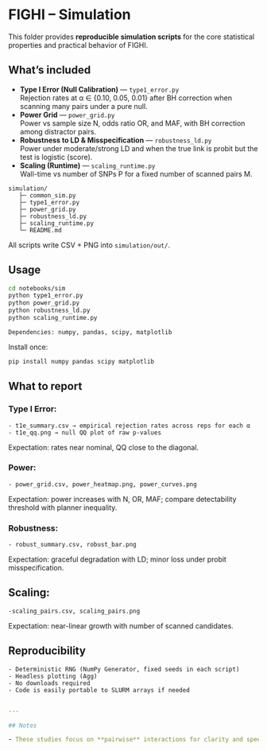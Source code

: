 # FIGHI – Simulation 

This folder provides **reproducible simulation scripts** for the core statistical properties and practical behavior of FIGHI.


## What’s included

- **Type I Error (Null Calibration)** — `type1_error.py`  
  Rejection rates at α ∈ {0.10, 0.05, 0.01} after BH correction when scanning many pairs under a pure null.
- **Power Grid** — `power_grid.py`  
  Power vs sample size N, odds ratio OR, and MAF, with BH correction among distractor pairs.
- **Robustness to LD & Misspecification** — `robustness_ld.py`  
  Power under moderate/strong LD and when the true link is probit but the test is logistic (score).
- **Scaling (Runtime)** — `scaling_runtime.py`  
  Wall-time vs number of SNPs P for a fixed number of scanned pairs M.

```text
simulation/
   ├─ common_sim.py
   ├─ type1_error.py
   ├─ power_grid.py
   ├─ robustness_ld.py
   ├─ scaling_runtime.py
   └─ README.md
```

All scripts write CSV + PNG into `simulation/out/`.

## Usage

```bash
cd notebooks/sim
python type1_error.py
python power_grid.py
python robustness_ld.py
python scaling_runtime.py
```
```text
Dependencies: numpy, pandas, scipy, matplotlib
```

Install once:

```bash
pip install numpy pandas scipy matplotlib
```


## What to report

### Type I Error:
```text
- t1e_summary.csv → empirical rejection rates across reps for each α
- t1e_qq.png → null QQ plot of raw p-values
```
Expectation: rates near nominal, QQ close to the diagonal.


### Power:

```text
- power_grid.csv, power_heatmap.png, power_curves.png
```
Expectation: power increases with N, OR, MAF; compare detectability threshold with planner inequality.

### Robustness:

```text
- robust_summary.csv, robust_bar.png
```
Expectation: graceful degradation with LD; minor loss under probit misspecification.

## Scaling:

```text
-scaling_pairs.csv, scaling_pairs.png
```
Expectation: near-linear growth with number of scanned candidates.

## Reproducibility

```text
- Deterministic RNG (NumPy Generator, fixed seeds in each script)
- Headless plotting (Agg)
- No downloads required
- Code is easily portable to SLURM arrays if needed
```

```yaml

---

## Notes

- These studies focus on **pairwise** interactions for clarity and speed. You can extend to **triples** by introducing a small set of true triples and scanning a random subset of 3-way combinations (keeping M modest).
```
